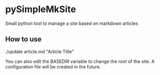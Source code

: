 # pySimpleMkSite
Small python tool to manage a site based on markdown articles

## How to use

./update article.md "Article Title"

You can also edit the BASEDIR variable to change the root of the site. 
A configuration file will be created in the future.
